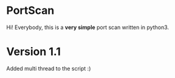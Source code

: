 # PortScan

Hi! Everybody, this is a **very simple** port scan written in python3.

# Version 1.1

Added multi thread to the script :)